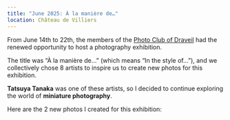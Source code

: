 ```yaml
---
title: "June 2025: À la manière de…"
location: Château de Villiers
---
```


From June 14th to 22th, the members of the [Photo Club of Draveil](https://www.photo-club-draveil.fr/) had the renewed opportunity to host a photography exhibition.

The title was “À la manière de…” (which means “In the style of…”), and we collectively chose 8 artists to inspire us to create new photos for this exhibition.

**Tatsuya Tanaka** was one of these artists, so I decided to continue exploring the world of **miniature photography**.

Here are the 2 new photos I created for this exhibition: